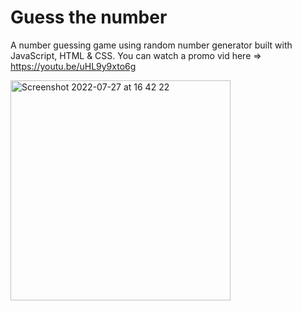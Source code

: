 # Guess the number
A number guessing game using random number generator built with JavaScript, HTML & CSS. 
You can watch a promo vid here => https://youtu.be/uHL9y9xto6g


<img width="352" alt="Screenshot 2022-07-27 at 16 42 22" src="https://user-images.githubusercontent.com/63313596/181546754-bec27c1d-0ff5-415e-9d09-77799b82cc9e.png">
